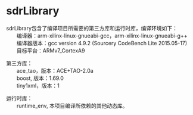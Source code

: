 # sdrLibrary
sdrLibrary包含了编译项目所需要的第三方库和运行时库，编译环境如下：<br>
&emsp;&emsp;编译器：arm-xilinx-linux-gnueabi-gcc，arm-xilinx-linux-gnueabi-g++<br>
&emsp;&emsp;编译器版本：gcc version 4.9.2 (Sourcery CodeBench Lite 2015.05-17)<br>
&emsp;&emsp;目标平台：ARMv7_CortexA9<br>

第三方库：<br>
&emsp;&emsp;ace_tao，版本：ACE+TAO-2.0a<br>
&emsp;&emsp;boost, 版本：1.69.0<br>
&emsp;&emsp;tiny1xml，版本：1<br>

运行时库：<br>
&emsp;&emsp;runtime_env, 本项目编译所依赖的其他动态库。
